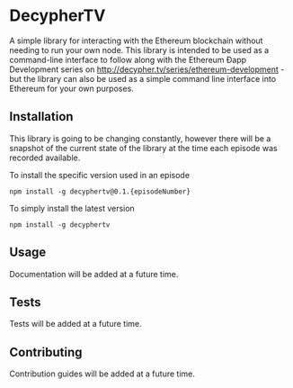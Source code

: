 DecypherTV
=========

A simple library for interacting with the Ethereum blockchain without needing to run your own node. This library is intended to be used as a command-line interface to follow along with the Ethereum Ðapp Development series on http://decypher.tv/series/ethereum-development - but the library can also be used as a simple command line interface into Ethereum for your own purposes.

## Installation
This library is going to be changing constantly, however there will be a snapshot of the current state of the library at the time each episode was recorded available.

To install the specific version used in an episode

`npm install -g decyphertv@0.1.{episodeNumber}`

To simply install the latest version

`npm install -g decyphertv`

## Usage

Documentation will be added at a future time.

## Tests

Tests will be added at a future time.

## Contributing

Contribution guides will be added at a future time.
